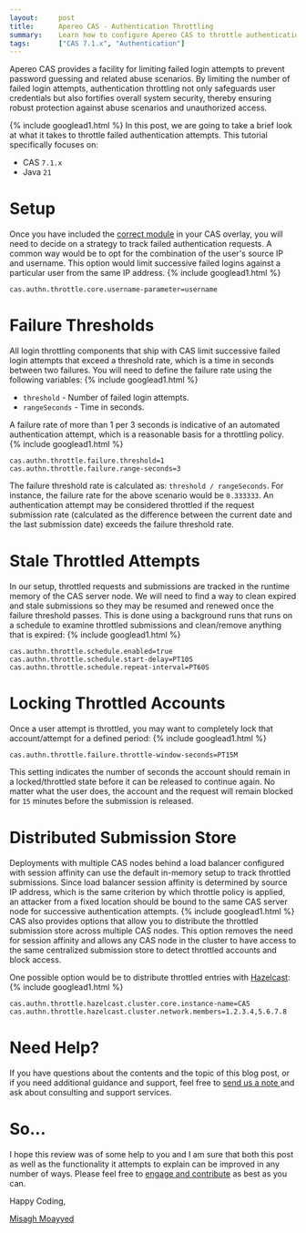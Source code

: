 ```yaml
---
layout:     post
title:      Apereo CAS - Authentication Throttling
summary:    Learn how to configure Apereo CAS to throttle authentication requests to prevent password guessing and related abuse scenarios.
tags:       ["CAS 7.1.x", "Authentication"]
---
```


Apereo CAS provides a facility for limiting failed login attempts to prevent password guessing and related abuse scenarios. By limiting the number of failed login attempts, authentication throttling not only safeguards user credentials but also fortifies overall system security, thereby ensuring robust protection against abuse scenarios and unauthorized access.

{% include googlead1.html %}
In this post, we are going to take a brief look at what it takes to throttle failed authentication attempts. This tutorial specifically focuses on:

- CAS `7.1.x`
- Java `21`

# Setup

Once you have included the [correct module](https://apereo.github.io/cas/development/authentication/Configuring-Authentication-Throttling.html#failure-throttling) in your CAS overlay, you will need to decide on a strategy to track failed authentication requests. A common way would be to opt for the combination of the user's source IP and username. This option would limit successive failed logins against a particular user from the same IP address.
{% include googlead1.html %}
```properties
cas.authn.throttle.core.username-parameter=username
```

# Failure Thresholds

All login throttling components that ship with CAS limit successive failed login attempts that exceed a threshold rate, which is a time in seconds between two failures. You will need to define the failure rate using the following variables:
{% include googlead1.html %}
- `threshold` - Number of failed login attempts.
- `rangeSeconds` - Time in seconds.

A failure rate of more than 1 per 3 seconds is indicative of an automated authentication attempt, which is a reasonable basis for a throttling policy.
{% include googlead1.html %}
```properties
cas.authn.throttle.failure.threshold=1
cas.authn.throttle.failure.range-seconds=3
```

The failure threshold rate is calculated as: `threshold / rangeSeconds`. For instance, the failure rate for the above scenario would be `0.333333`. An authentication attempt may be considered throttled if the request submission rate (calculated as the difference between the current date and the last submission date) exceeds the failure threshold rate.

# Stale Throttled Attempts

In our setup, throttled requests and submissions are tracked in the runtime memory of the CAS server node. We will need to find a way to clean expired and stale submissions so they may be resumed and renewed once the failure threshold passes. This is done using a background runs that runs on a schedule to examine throttled submissions and clean/remove anything that is expired:
{% include googlead1.html %}
```properties
cas.authn.throttle.schedule.enabled=true
cas.authn.throttle.schedule.start-delay=PT10S
cas.authn.throttle.schedule.repeat-interval=PT60S
```

# Locking Throttled Accounts

Once a user attempt is throttled, you may want to completely lock that account/attempt for a defined period:
{% include googlead1.html %}
```properties
cas.authn.throttle.failure.throttle-window-seconds=PT15M
```

This setting indicates the number of seconds the account should remain in a locked/throttled state before it can be released to continue again. No matter what the user does, the account and the request will remain blocked for `15` minutes before the submission is released.

# Distributed Submission Store

Deployments with multiple CAS nodes behind a load balancer configured with session affinity can use the default in-memory setup to track throttled submissions. Since load balancer session affinity is determined by source IP address, which is the same criterion by which throttle policy is applied, an attacker from a fixed location should be bound to the same CAS server node for successive authentication attempts. 
{% include googlead1.html %}
CAS also provides options that allow you to distribute the throttled submission store across multiple CAS nodes. This option removes the need for session affinity and allows any CAS node in the cluster to have access to the same centralized submission store to detect throttled accounts and block access.

One possible option would be to distribute throttled entries with [Hazelcast](https://apereo.github.io/cas/development/authentication/Configuring-Authentication-Throttling-Hazelcast.html):
{% include googlead1.html %}
```properties
cas.authn.throttle.hazelcast.cluster.core.instance-name=CAS
cas.authn.throttle.hazelcast.cluster.network.members=1.2.3.4,5.6.7.8
```

# Need Help?

If you have questions about the contents and the topic of this blog post, or if you need additional guidance and support, feel free to [send us a note ](/#contact-section-header) and ask about consulting and support services. 

# So...

I hope this review was of some help to you and I am sure that both this post as well as the functionality it attempts to explain can be improved in any number of ways. Please feel free to [engage and contribute][contribguide] as best as you can.

Happy Coding,

[Misagh Moayyed](https://fawnoos.com)

[contribguide]: https://apereo.github.io/cas/developer/Contributor-Guidelines.html
